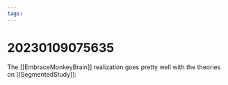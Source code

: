 ```yaml
---
tags:
---
```


# 20230109075635

The \[\[EmbraceMonkeyBrain]] realization goes pretty well with the theories on \[\[SegmentedStudy]]:
